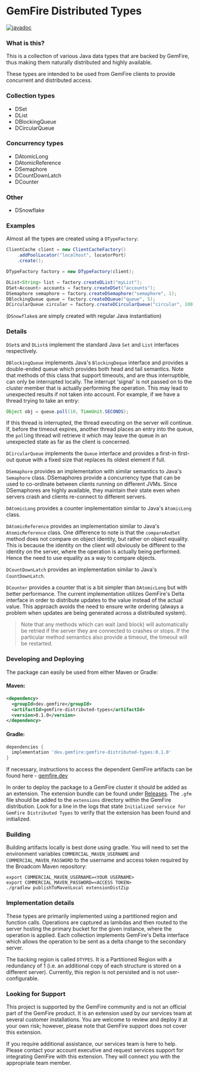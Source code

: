 # GemFire Distributed Types

[![javadoc](https://javadoc.io/badge2/dev.gemfire/gemfire-distributed-types/javadoc.svg)](https://javadoc.io/doc/dev.gemfire/gemfire-distributed-types)

### What is this?

This is a collection of various Java data types that are backed by GemFire, thus making them
naturally distributed and highly available.

These types are intended to be used from GemFire clients to provide concurrent and distributed
access.

### Collection types

- DSet
- DList
- DBlockingQueue
- DCircularQueue

### Concurrency types

- DAtomicLong
- DAtomicReference
- DSemaphore
- DCountDownLatch
- DCounter

### Other

- DSnowflake

### Examples

Almost all the types are created using a `DTypeFactory`:

```java
ClientCache client = new ClientCacheFactory()
    .addPoolLocator("localhost", locatorPort)
    .create();

DTypeFactory factory = new DTypeFactory(client);

DList<String> list = factory.createDList("myList");
DSet<Account> accounts = factory.createDSet("accounts");
DSemaphore semaphore = factory.createDSemaphore("semaphore", 1);
DBlockingQueue queue = factory.createDQueue("queue", 5);
DCircularQueue circular = factory.createDCircularQueue("circular", 100);
```

(`DSnowflake`s are simply created with regular Java instantiation)

### Details

`DSet`s and `DList`s implement the standard Java `Set` and `List` interfaces respectively.

`DBlockingQueue` implements Java's `BlockingDeque` interface and provides a double-ended queue which
provides both head and tail semantics. Note that methods of this class that support timeouts, and
are thus interruptible, can only be interrupted locally. The interrupt 'signal' is not passed on to
the cluster member that is actually performing the operation. This may lead to unexpected results if
not taken into account. For example, if we have a thread trying to take an entry:

```java
Object obj = queue.poll(10, TimeUnit.SECONDS);
```
If this thread is interrupted, the thread executing on the server will continue. If, before the
timeout expires, another thread places an entry into the queue, the `poll`ing thread will retrieve
it which may leave the queue in an unexpected state as far as the client is concerned. 

`DCircularQueue` implements the `Queue` interface and provides a first-in first-out queue with a
fixed size that replaces its oldest element if full.

`DSemaphore` provides an implementation with similar semantics to Java's `Semaphore` class.
DSemaphores provide a concurrency type that can be used to co-ordinate between clients running on
different JVMs. Since DSemaphores are highly available, they maintain their state even when
servers crash and clients re-connect to different servers.

`DAtomicLong` provides a counter implementation similar to Java's `AtomicLong` class.

`DAtomicReference` provides an implementation similar to Java's `AtomicReference` class. One
difference to note is that the `compareAndSet` method does not compare on object identity, but
rather on object equality. This is because the identity on the client will obviously be different to
the identity on the server, where the operation is actually being performed. Hence the need to use
equality as a way to compare objects.

`DCountDownLatch` provides an implementation similar to Java's `CountDownLatch`.

`DCounter` provides a counter that is a bit simpler than `DAtomicLong` but with better performance.
The current implementation utilizes GemFire's Delta interface in order to distribute updates to the
value instead of the actual value. This approach avoids the need to ensure write ordering (always a
problem when updates are being generated across a distributed system).

> Note that any methods which can wait (and block) will automatically be retried if the server they
> are connected to crashes or stops. If the particular method semantics also provide a timeout, the
> timeout will be restarted.

### Developing and Deploying

The package can easily be used from either Maven or Gradle:

#### Maven:
```xml
<dependency>
  <groupId>dev.gemfire</groupId>
  <artifactId>gemfire-distributed-types</artifactId>
  <version>0.1.0</version>
</dependency>
```

#### Gradle:
```groovy
dependencies {
  implementation 'dev.gemfire:gemfire-distributed-types:0.1.0'
}
```

If necessary, instructions to access the dependent GemFire artifacts can be found here -
[gemfire.dev](https://gemfire.dev/quickstart/java/)

In order to deploy the package to a GemFire cluster it should be added as an extension. The
extension bundle can be found under [Releases](https://github.com/gemfire/gemfire-distributed-types/releases).
The `.gfm` file should be added to the `extensions` directory within the GemFire distribution. 
Look for a line in the logs that state `Initialized service for GemFire Distributed Types` to 
verify that the extension has been found and initialized.

### Building

Building artifacts locally is best done using gradle. You will need to set the environment variables
`COMMERCIAL_MAVEN_USERNAME` and `COMMERCIAL_MAVEN_PASSWORD` to the username and access token
required by the Broadcom Maven repository:

```shell
export COMMERCIAL_MAVEN_USERNAME=<YOUR USERNAME>
export COMMERCIAL_MAVEN_PASSWORD=<ACCESS TOKEN>
./gradlew publishToMavenLocal extensionDistZip
```

### Implementation details

These types are primarily implemented using a partitioned region and function calls. Operations are
captured as lambdas and then routed to the server hosting the primary bucket for the given instance,
where the operation is applied. Each collection implements GemFire's Delta interface which allows
the operation to be sent as a delta change to the secondary server.

The backing region is called `DTYPES`. It is a Partitioned Region with a redundancy of 1 (i.e.
an additional copy of each structure is stored on a different server). Currently, this region is not
persisted and is not user-configurable.

### Looking for Support

This project is supported by the GemFire community and is not an official part of the GemFire
product. It is an extension used by our services team at several customer installations. You are
welcome to review and deploy it at your own risk; however, please note that GemFire support does not
cover this extension.

If you require additional assistance, our services team is here to help. Please contact your account
executive and request services support for integrating GemFire with this extension. They will
connect you with the appropriate team member.

